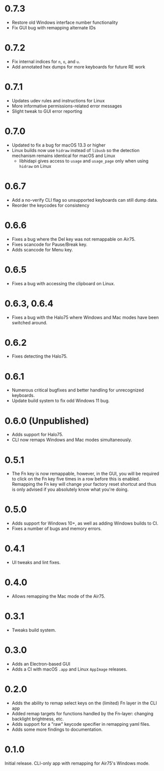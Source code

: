 # 0.7.3
- Restore old Windows interface number functionality
- Fix GUI bug with remapping alternate IDs

# 0.7.2
- Fix internal indices for `n`, `o`, and `u`.
- Add annotated hex dumps for more keyboards for future RE work

# 0.7.1
- Updates udev rules and instructions for Linux
- More informative permissions-related error messages
- Slight tweak to GUI error reporting

# 0.7.0
- Updated to fix a bug for macOS 13.3 or higher
- Linux builds now use `hidraw` instead of `libusb` so the detection mechanism
  remains identical for macOS and Linux
    - libhidapi gives access to `usage` and `usage_page` only when using `hidraw`
    on Linux

# 0.6.7
- Add a no-verify CLI flag so unsupported keyboards can still dump data.
- Reorder the keycodes for consistency

# 0.6.6
- Fixes a bug where the Del key was not remappable on Air75.
- Fixes scancode for Pause/Break key.
- Adds scancode for Menu key. 

# 0.6.5
- Fixes a bug with accessing the clipboard on Linux.

# 0.6.3, 0.6.4
- Fixes a bug with the Halo75 where Windows and Mac modes have been switched around.

# 0.6.2
- Fixes detecting the Halo75.

# 0.6.1
- Numerous critical bugfixes and better handling for unrecognized keyboards.
- Update build system to fix odd Windows 11 bug.

# 0.6.0 (Unpublished)
- Adds support for Halo75.
- CLI now remaps Windows and Mac modes simultaneously.

# 0.5.1
- The Fn key is now remappable, however, in the GUI, you will be required to click on the Fn key five times in a row before this is enabled. Remapping the Fn key will change your factory reset shortcut and thus is only advised if you absolutely know what you're doing.

# 0.5.0
- Adds support for Windows 10+, as well as adding Windows builds to CI.
- Fixes a number of bugs and memory errors.

# 0.4.1
- UI tweaks and lint fixes.

# 0.4.0
- Allows remapping the Mac mode of the Air75.

# 0.3.1
- Tweaks build system.

# 0.3.0
- Adds an Electron-based GUI
- Adds a CI with macOS `.app` and Linux `AppImage` releases.

# 0.2.0
- Adds the ability to remap select keys on the (limited) Fn layer in the CLI app
- Added remap targets for functions handled by the Fn-layer: changing backlight brightness, etc.
- Adds support for a "raw" keycode specifier in remapping yaml files.
- Adds some more findings to documentation.

# 0.1.0
Initial release. CLI-only app with remapping for Air75's Windows mode.
